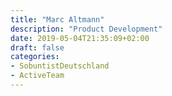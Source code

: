 ```yaml
---
title: "Marc Altmann"
description: "Product Development"
date: 2019-05-04T21:35:09+02:00
draft: false
categories:
- SobuntistDeutschland
- ActiveTeam
---
```

